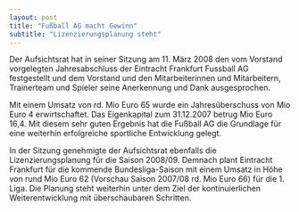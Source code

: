 ```yaml
---
layout: post
title: "Fußball AG macht Gewinn"
subtitle: "Lizenzierungsplanung steht"
---
```


Der Aufsichtsrat hat in seiner Sitzung am 11. März 2008 den vom Vorstand vorgelegten Jahresabschluss der Eintracht Frankfurt Fussball AG festgestellt und dem Vorstand und den Mitarbeiterinnen und Mitarbeitern, Trainerteam und Spieler seine Anerkennung und Dank ausgesprochen.

Mit einem Umsatz von rd. Mio Euro 65 wurde ein Jahresüberschuss von Mio Euro 4 erwirtschaftet. Das Eigenkapital zum 31.12.2007 betrug Mio Euro 16,4. Mit diesem sehr guten Ergebnis hat die Fußball AG die Grundlage für eine weiterhin erfolgreiche sportliche Entwicklung gelegt.

In der Sitzung genehmigte der Aufsichtsrat ebenfalls die Lizenzierungsplanung für die Saison 2008/09. Demnach plant Eintracht Frankfurt für die kommende Bundesliga-Saison mit einem Umsatz in Höhe von rund Mio Euro 62 (Vorschau Saison 2007/08 rd. Mio Euro 66) für die 1. Liga. Die Planung steht weiterhin unter dem Ziel der kontinuierlichen Weiterentwicklung mit überschaubaren Schritten.
